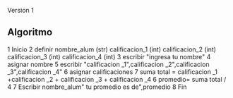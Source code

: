 Version 1
## Algoritmo
  1 Inicio 
  2 definir nombre_alum (str)
    calificacion_1  (int)
    calificacion_2 (int)
    calificacion_3 (int)
    calificacion_4 (int)
  3 escribir "ingresa tu nombre"
  4 asignar nombre 
  5 escribir "calificacion _1",calificacion _2",calificacion _3",calificacion _4"
  6 asignar calificaciones 
  7 suma total = calificacion _1 +calificacion _2 + calificacion _3 + calificacion _4
  6 promedio= suma total / 4 
  7 Escribir nombre_alum" tu promedio es de",promedio
  8 Fin

